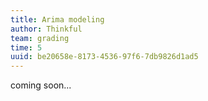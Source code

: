 ```yaml
---
title: Arima modeling
author: Thinkful
team: grading
time: 5
uuid: be20658e-8173-4536-97f6-7db9826d1ad5
---
```


coming soon...
